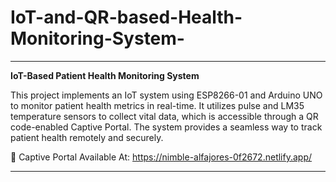# IoT-and-QR-based-Health-Monitoring-System-
---

**IoT-Based Patient Health Monitoring System**

This project implements an IoT system using ESP8266-01 and Arduino UNO to monitor patient health metrics in real-time. It utilizes pulse and LM35 temperature sensors to collect vital data, which is accessible through a QR code-enabled Captive Portal. The system provides a seamless way to track patient health remotely and securely.

🔗 Captive Portal Available At:  https://nimble-alfajores-0f2672.netlify.app/

---

